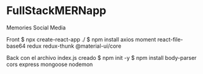 # FullStackMERNapp

Memories Social Media

Front
$ npx create-react-app ./
$ npm install axios moment react-file-base64 redux redux-thunk @material-ui/core

Back
con el archivo index.js creado
$ npm init -y
$ npm install body-parser cors express mongoose nodemon
